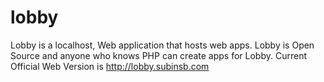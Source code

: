 lobby
=====
Lobby is a localhost, Web application that hosts web apps. Lobby is Open Source and anyone who knows PHP can create apps for Lobby.
Current Official Web Version is http://lobby.subinsb.com